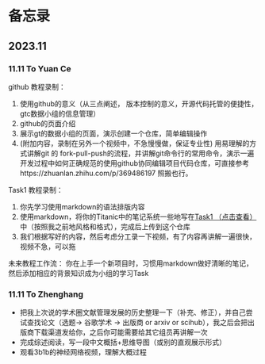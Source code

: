 # 备忘录  

## 2023.11
### 11.11 To Yuan Ce
github 教程录制：  
 1. 使用github的意义（从三点阐述， 版本控制的意义，开源代码托管的便捷性，gtc数据小组的信息管理）    
 2. github的页面介绍  
 3. 展示gt的数据小组的页面，演示创建一个仓库，简单编辑操作  
 4. (附加内容，录制在另外一个视频中，不急慢慢做，保证专业性)  用易理解的方式讲解git 的 fork-pull-push的流程，并讲解git命令行的常用命令，演示一遍开发过程中如何正确规范的使用github协同编辑项目代码仓库，可直接参考https://zhuanlan.zhihu.com/p/369486197 照搬也行。

Task1 教程录制： 
 1. 你先学习使用markdown的语法排版内容
 2. 使用markdown，将你的Titanic中的笔记系统一些地写在[Task1 （点击查看）](Task1.md)中（按照我之前地风格和格式），完成后上传到这个仓库
 3. 我们根据写好的内容，然后考虑分工录一下视频，有了内容再讲解一遍很快，视频不急，可以拖

未来教程工作流：
 你在上手一个新项目时，习惯用markdown做好清晰的笔记，然后添加相应的背景知识成为小组的学习Task

### 11.11 To Zhenghang
- 把我上次说的学术圈文献管理发展的历史整理一下（补充、修正），并自己尝试查找论文（选题-> 谷歌学术 -> 出版商 or arxiv or scihub），我之后会把出版商下载渠道发给你，之后你可能需要给其它组员再讲解一次
- 完成综述阅读，写一段中文概括+思维导图（或别的直观展示形式）
- 观看3b1b的神经网络视频，理解大概过程

